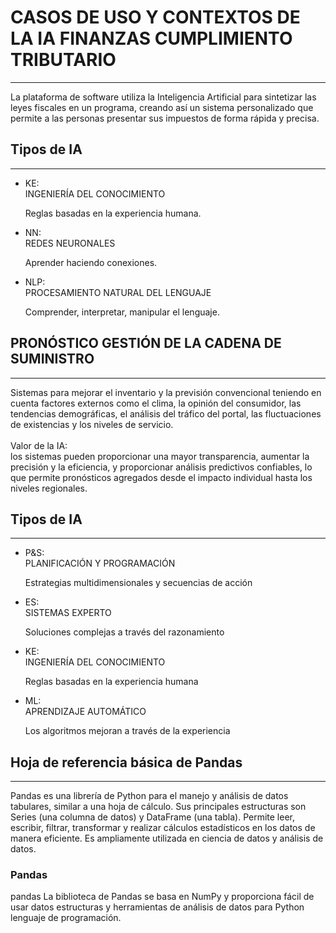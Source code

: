 <h1>CASOS DE USO Y CONTEXTOS DE LA IA FINANZAS CUMPLIMIENTO TRIBUTARIO</h1>
<hr>
<p>
La plataforma de software utiliza la Inteligencia Artificial para sintetizar las leyes fiscales en un programa, creando así un sistema personalizado que permite a las personas presentar sus impuestos de forma rápida y precisa.
</p>
<h2>Tipos de IA</h2>
<hr>
<ul>
<li>KE: <br> INGENIERÍA DEL CONOCIMIENTO</li>
<p>Reglas basadas en la experiencia humana.</p>
<li>NN: <br> REDES NEURONALES</li>
<p>Aprender haciendo conexiones.</p>
<li>NLP:<br> PROCESAMIENTO NATURAL DEL LENGUAJE</li>
<p>Comprender, interpretar, manipular el lenguaje.</p>
</ul>

<h2>PRONÓSTICO GESTIÓN DE LA CADENA DE SUMINISTRO</h2>
<hr>
<p>
Sistemas para mejorar el inventario y la previsión convencional teniendo en cuenta factores externos como el clima, la opinión del consumidor, las tendencias demográficas, el análisis del tráfico del portal, las fluctuaciones de existencias y los niveles de servicio.
<br>
<br>
Valor de la IA: <br> los sistemas pueden proporcionar una mayor transparencia, aumentar la precisión y la eficiencia, y proporcionar análisis predictivos confiables, lo que permite pronósticos agregados desde el impacto individual hasta los niveles regionales.
</p>

<h2>Tipos de IA</h2>
<hr>
<ul>
<li>P&S: <br> PLANIFICACIÓN Y PROGRAMACIÓN</li>
<p>Estrategias multidimensionales y secuencias de acción</p>
<li>ES: <br> SISTEMAS EXPERTO</li>
<p>Soluciones complejas a través del razonamiento</p>
<li>KE: <br> INGENIERÍA DEL CONOCIMIENTO</li>
<p>Reglas basadas en la experiencia humana</p>
<li>ML: <br> APRENDIZAJE AUTOMÁTICO</li>
<p>Los algoritmos mejoran a través de la experiencia</p>
</ul>
<h2>Hoja de referencia básica de Pandas</h2>
<hr>
<p>
Pandas es una librería de Python para el manejo y análisis de datos tabulares, similar a una hoja de cálculo. Sus principales estructuras son Series (una columna de datos) y DataFrame (una tabla). Permite leer, escribir, filtrar, transformar y realizar cálculos estadísticos en los datos de manera eficiente. Es ampliamente utilizada en ciencia de datos y análisis de datos.
</p>

<h3>Pandas</h3>
<p>
pandas
La biblioteca de Pandas se basa en NumPy y proporciona fácil de usar datos estructuras y herramientas de análisis de datos para Python lenguaje de programación.
</p>